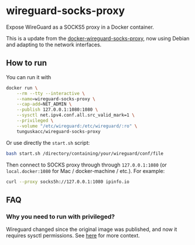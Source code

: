 # wireguard-socks-proxy

Expose WireGuard as a SOCKS5 proxy in a Docker container.

This is a update from the [docker-wireguard-socks-proxy](https://hub.docker.com/r/kizzx2/wireguard-socks-proxy), 
now using Debian and adapting to the network interfaces.

## How to run

You can run it with

```bash
docker run \
    --rm --tty --interactive \
    --name=wireguard-socks-proxy \
    --cap-add=NET_ADMIN \
    --publish 127.0.0.1:1080:1080 \
    --sysctl net.ipv4.conf.all.src_valid_mark=1 \
    --privileged \
    --volume "/etc/wireguard:/etc/wireguard/:ro" \
    tunguskacc/wireguard-socks-proxy
```

Or use directly the `start.sh` script:
```bash
bash start.sh /directory/containing/your/wireguard/conf/file
```

Then connect to SOCKS proxy through through `127.0.0.1:1080` (or `local.docker:1080` for Mac / docker-machine / etc.). For example:

```bash
curl --proxy socks5h://127.0.0.1:1080 ipinfo.io
```

## FAQ

### Why you need to run with privileged?

Wireguard changed since the original image was published, and now it requires sysctl permissions. 
See [here](https://hub.docker.com/r/jordanpotter/wireguard) for more context.
